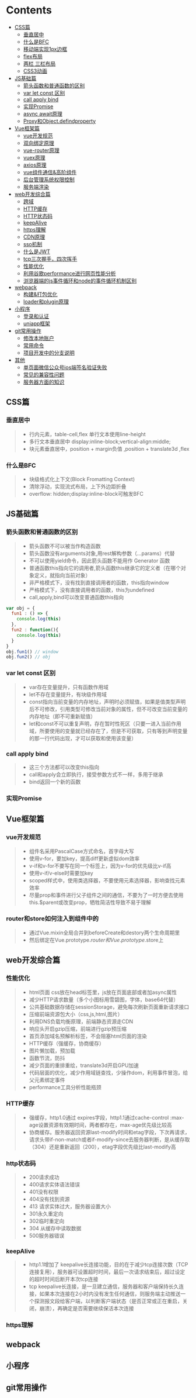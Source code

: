 # Contents

* [CSS篇](#CSS篇)
  * [垂直居中](#垂直居中)
  * [什么是BFC](#什么是BFC)
  * [移动端实现1px边框](#移动端实现1px边框)
  * [flex布局](#flex布局)
  * [两栏 三栏布局](#两栏-三栏布局)
  * [CSS3动画](#CSS3动画)
* [JS基础篇](#JS基础篇)
  * [箭头函数和普通函数的区别](#箭头函数和普通函数的区别)
  * [var let const 区别](#var-let-const-区别)
  * [call apply bind](#call-apply-bind)
  * [实现Promise](#实现Promise)
  * [async await原理](#async-await原理)
  * [Proxy和Object.defindproperty](#Proxy和Object.defindproperty)
* [Vue框架篇](#快速入门)
  * [vue开发规范](#vue开发规范)
  * [双向绑定原理](#双向绑定原理)
  * [vue-router原理](#vue-router原理)
  * [vuex原理](#vuex原理)
  * [axios原理](#axios原理)
  * [vue组件通信&高阶组件](#vue组件化&高阶组件)
  * [后台管理系统权限控制](#后台管理系统权限控制)
  * [服务端渲染](#服务端渲染)
* [web开发综合篇](#属性配置)
  * [跨域](#跨域方案)
  * [HTTP缓存](#HTTP缓存)
  * [HTTP状态码](#HTTP状态码)
  * [keepAlive](#keepAlive)
  * [https理解](#https理解)
  * [CDN原理](#CDN原理)
  * [sso机制](#sso机制)
  * [什么是JWT](#什么是JWT)
  * [tcp三次握手，四次挥手](#tcp三次握手，四次挥手)
  * [性能优化](#性能优化)
  * [利用谷歌performance进行网页性能分析](#利用谷歌performance进行网页性能分析)
  * [浏览器端的js事件循环和node的事件循环机制区别](#浏览器端的js事件循环和node的事件循环机制区别)
* [webpack](#webpack)
  * [构建&打包优化](#构建&打包优化)
  * [loader和plugin原理](#loader和plugin原理)
* [小程序](#小程序)
  * [登录和认证](#登录和认证)
  * [uniapp框架](#uniapp框架)
* [git常用操作](#git常用操作)
  * [修改本地账户](#修改本地账户)
  * [常用命令](#常用命令)
  * [项目开发中的分支说明](#项目开发中的分支说明)
* [其他](#其他)
  * [单页面微信公众号ios端签名验证失败](#单页面微信公众号ios签名验证失败)
  * [常见的兼容性问题](#常见的兼容性问题)
  * [服务器方面的知识](#服务器方面的知识)

## CSS篇
### 垂直居中
> - 行内元素，table-cell,flex 单行文本使用line-height
> - 多行文本垂直居中 display:inline-block;vertical-align:middle;
> - 块元素垂直居中，position + margin负值 ,position + translate3d ,flex

### 什么是BFC
> - 块级格式化上下文(Block Fromatting Context)
> - 清除浮动，实现流式布局，上下外边距折叠
> - overflow: hidden;display:inline-block可触发BFC

## JS基础篇
### 箭头函数和普通函数的区别
> - 箭头函数不可以被当作构造函数
> - 箭头函数没有arguments对象,用rest解构参数（...params）代替
> - 不可以使用yield命令，因此箭头函数不能用作 Generator 函数
> - 普通函数this指向它的调用者,箭头函数this继承它的定义者（在哪个对象定义，就指向当前对象）
> - 非严格模式下，没有找到直接调用者的函数，this指向window
> - 严格模式下，没有直接调用者的函数，this为undefined
> - call,apply,bind可以改变普通函数this指向
```javascript
var obj = {
  fun1 : () => {
    console.log(this)
  },
  fun2 : function(){
    console.log(this)
  }
}
obj.fun1() // window
obj.fun2() // obj
```

### var let const 区别
> - var存在变量提升，只有函数作用域
> - let不存在变量提升，有块级作用域
> - const指向当前变量的内存地址，声明时必须赋值，如果是值类型声明后不可修改，引用类型可修改当前对象的属性，但不可改变当前变量的内存地址（即不可重新赋值）
> - let和const不可以重复声明，存在暂时性死区（只要一进入当前作用域，所要使用的变量就已经存在了，但是不可获取，只有等到声明变量的那一行代码出现，才可以获取和使用该变量）

### call apply bind
> - 这三个方法都可以改变this指向
> - call和apply会立即执行，接受参数方式不一样，多用于继承
> - bind返回一个新的函数


### 实现Promise



## Vue框架篇
### vue开发规范
> - 组件名采用PascalCase方式命名，首字母大写
> - 使用v-for，要加key，提高diff更新虚拟dom效率
> - v-if和v-for不要写在同一个标签上，因为v-for的优先级比v-if高
> - 使用v-if/v-else时需要加key
> - scoped样式中，使用类选择器，不要使用元素选择器，影响查找元素效率
> - 尽量prop和事件进行父子组件之间的通信，不要为了一时方便去使用this.$parent或改变prop，牺牲简洁性导致不易于理解

### router和store如何注入到组件中的
> - 通过Vue.mixin全局合并到beforeCreate和destory两个生命周期里
> - 然后绑定在Vue.prototype.$router和Vue.prototype.$store上

## web开发综合篇
### 性能优化
> - html页面 css放在head标签里，js放在页面底部或者加async属性
> - 减少HTTP请求数量（多个小图标用雪碧图，字体，base64代替）
> - 公共基础数据存储在sessionStorage，避免每次刷新页面重新请求接口
> - 压缩前端资源包大小（css,js,html,图片）
> - 利用DNS负载均衡原理，前端静态资源走CDN
> - 响应头开启gzip压缩，前端进行gzip预压缩
> - 首页添加域名预解析标签，不会阻塞html页面的渲染
> - HTTP缓存（强缓存，协商缓存）
> - 图片懒加载，预加载
> - 函数节流，防抖
> - 减少页面的重排重绘，translate3d开启GPU加速
> - 代码层面的优化，减少作用域链查找，少操作dom，利用事件冒泡，给父元素绑定事件
> - performance工具分析性能瓶颈
### HTTP缓存
> - 强缓存，http1.0通过 expires字段，http1.1通过cache-control :max-age设置资源有效期时间，两者都存在，max-age优先级比较高
> - 协商缓存。服务器返回资源last-modify时间和etag字段，下次再请求，请求头带if-non-match或者if-modify-since去服务器判断，是从缓存取（304）还是重新返回（200），etag字段优先级比last-modify高
### http状态码
>- 200请求成功
>- 400请求实体语法错误
>- 401没有权限
>- 404没有找到资源
>- 413 请求实体过大，服务器设置大小
>- 301永久重定向
>- 302临时重定向
>- 304 从缓存中读取数据
>- 500服务器错误
### keepAlive
>- http1.1增加了 keepalive长连接功能，目的在于减少tcp连接次数（TCP连接复用），服务器可设置超时时间，最后一次请求结束后，超过设定的超时时间后断开本次tcp连接
>- tcp  keepalive长连接，是一旦建立通信，服务器和客户端保持长久连接，如果本次连接在2小时内没有发生任何通信，则服务端主动推送一个探测报文段给客户端，以判断客户端状态（是否正常或正在重启，关闭，崩溃），再确定是否需要继续保活本次连接
### https理解

## webpack

## 小程序

## git常用操作
